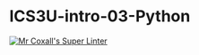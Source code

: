 # ICS3U-intro-03-Python

[![Mr Coxall's Super Linter](https://github.com/noah-daher/ICS3U-intro-03-Python/workflows/Mr%20Coxall's%20Super%20Linter/badge.svg)](https://github.com/noah-daher/ICS3U-ICS3U-intro-03-Python/actions/)
